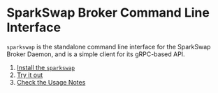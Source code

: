 SparkSwap Broker Command Line Interface
=======================================

`sparkswap` is the standalone command line interface for the SparkSwap Broker Daemon, and is a simple client for its gRPC-based API.

1. [Install the `sparkswap`](./docs/install.md)
2. [Try it out](./docs/try-it-out.md)
3. [Check the Usage Notes](./docs/usage-notes.md)
